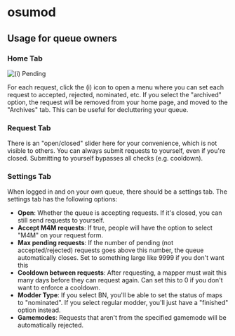 # osumod

## Usage for queue owners
### Home Tab
![(i) Pending](http://put.nu/files/JVTQTgd.png)

For each request, click the (i) icon to open a menu where you can set each request to accepted, rejected, nominated, etc.
If you select the "archived" option, the request will be removed from your home page, and moved to the "Archives" tab. This can be useful for decluttering your queue.

### Request Tab
There is an "open/closed" slider here for your convenience, which is not visible to others. You can always submit requests to yourself, even if you're closed. Submitting to yourself bypasses all checks (e.g. cooldown).

### Settings Tab
When logged in and on your own queue, there should be a settings tab. The settings tab has the following options:
- **Open**: Whether the queue is accepting requests. If it's closed, you can still send requests to yourself.
- **Accept M4M requests**: If true, people will have the option to select "M4M" on your request form.
- **Max pending requests**: If the number of pending (not accepted/rejected) requests goes above this number, the queue automatically closes. Set to something large like 9999 if you don't want this
- **Cooldown between requests**: After requesting, a mapper must wait this many days before they can request again. Can set this to 0 if you don't want to enforce a cooldown.
- **Modder Type**: If you select BN, you'll be able to set the status of maps to "nominated". If you select regular modder, you'll just have a "finished" option instead.
- **Gamemodes**: Requests that aren't from the specified gamemode will be automatically rejected.
